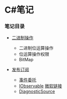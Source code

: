 # C#笔记

### 笔记目录

- [二进制操作](src/BinaryOperation/BinaryOperation)
  - 二进制位运算操作
  - 位运算操作权限
  - BitMap

- [发布订阅](src/PublishSubscribe)
  - [事件委托](src/PublishSubscribe/PublishSubscribe.DelegateEvent)
  - [IObservable](src/PublishSubscribe/PublishSubscribe.IObservable) [微软链接](https://learn.microsoft.com/zh-cn/dotnet/api/system.iobservable-1)
  - [DiagnosticSource](src/PublishSubscribe/PublishSubscribe.DiagnosticSource)